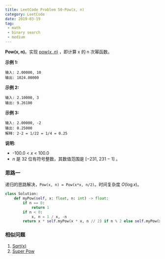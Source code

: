 ```yaml
---
title: LeetCode Problem 50-Pow(x, n)
category: LeetCode
date: 2019-03-19
tag:
 - math
 - binary search
 - medium
---
```


**Pow(x, n)**。实现 [pow(*x*, *n*)](https://www.cplusplus.com/reference/valarray/pow/) ，即计算 x 的 n 次幂函数。

**示例 1:**

```
输入: 2.00000, 10
输出: 1024.00000
```

**示例 2:**

```
输入: 2.10000, 3
输出: 9.26100
```

**示例 3:**

```
输入: 2.00000, -2
输出: 0.25000
解释: 2-2 = 1/22 = 1/4 = 0.25
```

<!-- more -->

**说明:**

- -100.0 < *x* < 100.0
- *n* 是 32 位有符号整数，其数值范围是 [−231, 231 − 1] 。

### 思路一

递归的思路解决，`Pow(x, n) = Pow(x*x, n/2)`。时间复杂度 $O(\log x)$。

```python
class Solution:
    def myPow(self, x: float, n: int) -> float:
        if n == 0:
            return 1
        if n < 0:
            x, n = 1 / x, -n
        return x * self.myPow(x * x, n // 2) if n % 2 else self.myPow(x * x, n // 2)
```

### 相似问题

1. [Sqrt(x)](https://leetcode.com/problems/sqrtx/)
2. [Super Pow](https://leetcode.com/problems/super-pow/)